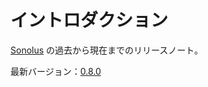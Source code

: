 # イントロダクション

[Sonolus](https://sonolus.com) の過去から現在までのリリースノート。

最新バージョン：[0.8.0](./versions/0.8.0.md)
